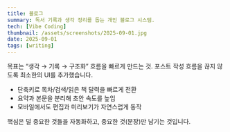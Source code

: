 ```yaml
---
title: 블로그
summary: 독서 기록과 생각 정리를 돕는 개인 블로그 시스템.
tech: [Vibe Coding]
thumbnail: /assets/screenshots/2025-09-01.jpg
date: 2025-09-01
tags: [writing]
---
```


목표는 “생각 → 기록 → 구조화” 흐름을 빠르게 만드는 것. 포스트 작성 흐름을 끊지 않도록 최소한의 UI를 추가했습니다.

- 단축키로 목차/검색/읽은 책 달력을 빠르게 전환
- 요약과 본문을 분리해 초안 속도를 높임
- 모바일에서도 편집과 미리보기가 자연스럽게 동작

핵심은 덜 중요한 것들을 자동화하고, 중요한 것(문장)만 남기는 것입니다.

